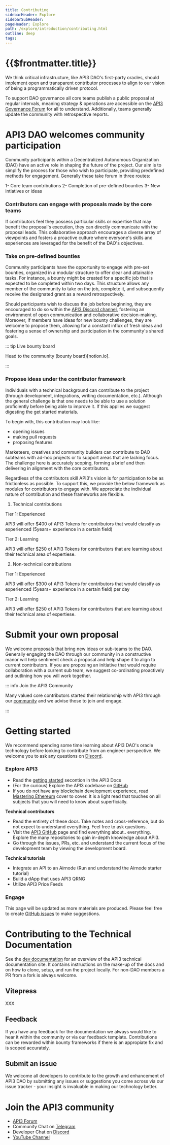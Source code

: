 ```yaml
---
title: Contributing
sidebarHeader: Explore
sidebarSubHeader:
pageHeader: Explore
path: /explore/introduction/contributing.html
outline: deep
tags:
---
```


<PageHeader/>

<SearchHighlight/>

<FlexStartTag/>

# {{$frontmatter.title}}

We think critical infrastructure, like API3 DAO's first-party oracles, should
implement open and transparent contributor processes to align to our vision of
being a programmatically driven protocol.

To support DAO governance all core teams publish a public proposal at regular
intervals, meaning strategy & operations are accessible on the
[API3 Governance Forum](https://forum.api3.org/) for all to understand.
Additionally, teams generally update the community with retrospective reports.

# API3 DAO welcomes community participation

Community participants within a Decentralized Autonomous Organization (DAO) have
an active role in shaping the future of the project. Our aim is to simplify the
process for those who wish to participate, providing predefined methods for
engagement. Generally these take forum in three routes:

1- Core team contributions 2- Completion of pre-defined bounties 3- New
intiatives or ideas

### Contributors can engage with proposals made by the core teams

If contributors feel they possess particular skills or expertise that may
benefit the proposal's execution, they can directly communicate with the
proposal leads. This collaborative approach encourages a diverse array of
viewpoints and fosters a proactive culture where everyone's skills and
experiences are leveraged for the benefit of the DAO's objectives.

### Take on pre-defined bounties

Community participants have the opportunity to engage with pre-set bounties,
organized in a modular structure to offer clear and attainable tasks. For
instance, a bounty might be created for a specific job that is expected to be
completed within two days. This structure allows any member of the community to
take on the job, complete it, and subsequently receive the designated grant as a
reward retrospectively.

Should participants wish to discuss the job before beginning, they are
encouraged to do so within the [API3 Discord channel](), fostering an
environment of open communication and collaborative decision-making. Moreover,
if members have ideas for new bounty challenges, they are welcome to propose
them, allowing for a constant influx of fresh ideas and fostering a sense of
ownership and participation in the community's shared goals.

::: tip Live bounty board

Head to the community (bounty board)[notion.io].

:::

### Propose ideas under the contributor framework

Individuals with a technical background can contribute to the project (through
development, integrations, writing documentation, etc.). Although the general
challenge is that one needs to be able to use a solution proficiently before
being able to improve it. If this applies we suggest digesting the get started
materials.

To begin with, this contribution may look like:

- opening issues
- making pull requests
- proposing features

Marketeers, creatives and community builders can contribute to DAO subteams with
ad-hoc projects or to support areas that are lacking focus. The challenge here
is accurately scoping, forming a brief and then delivering in alignment with the
core contributors.

Regardless of the contributors skill API3's vision is for participation to be as
frictionless as possible. To support this, we provide the below framework as
modules for contributors to engage with. We appreciate the individual nature of
contribution and these frameworks are flexible.

<!-- please review the below -->

1. Technical contributions

Tier 1: Experienced

API3 will offer $400 of API3 Tokens for contributors that would classify as
experienced (5years+ experience in a certain field)

Tier 2: Learning

API3 will offer $250 of API3 Tokens for contributors that are learning about
their technical area of expertiese.

2. Non-technical contributions

Tier 1: Experienced

API3 will offer $300 of API3 Tokens for contributors that would classify as
experienced (5years+ experience in a certain field) per day

Tier 2: Learning

API3 will offer $250 of API3 Tokens for contributors that are learning about
their technical area of expertiese.

# Submit your own proposal

We welcome proposals that bring new ideas or sub-teams to the DAO. Generally
engaging the DAO through our community in a constructive manor will help
sentiment check a proposal and help shape it to align to current contributors.
If you are proposing an initiative that would require collaboration with a
current sub team, we suggest co-ordinating proactively and outlining how you
will work together.

::: info Join the API3 Community

Many valued core contributors started their relationship with API3 through our
[community<ExternalLinkImage/>](https://discord.gg/qnRrcfnm5W) and we advise
those to join and engage.

:::

# Getting started

We recommend spending some time learning about API3 DAO's oracle technology
before looking to contribute from an engineer perspective. We welcome you to ask
any questions on [Discord<ExternalLinkImage/>](https://discord.gg/qnRrcfnm5W).

### Explore API3

- Read the
  [getting started<ExternalLinkImage/>](docs/explore/introduction/index.md)
  secontion in the API3 Docs
- (For the curious) Explore the API3 codebase on
  [GitHub<ExternalLinkImage/>](https://github.com/api3dao)
- If you do not have any blockchain development experience, read
  [Mastering Ethereum<ExternalLinkImage/>](https://github.com/ethereumbook/ethereumbook)
  cover to cover. It is a light read that touches on all subjects that you will
  need to know about superficially.

**Technical contributors**

- Read the entirety of these docs. Take notes and cross-reference, but do not
  expect to understand everything. Feel free to ask questions.
- Visit the [API3 GitHub<externalLinkImage/>](https://github.com/api3dao) page
  and find everything about.. everything. Explore the many repositories to gain
  in-depth knowledge about API3.
- Go through the issues, PRs, etc. and understand the current focus of the
  development team by viewing the development board.

**Technical tutorials**

- Integrate an API to an Airnode (Run and understand the Airnode starter
  tutorial)
- Build a dApp that uses API3 QRNG
- Utilize API3 Price Feeds

### Engage

This page will be updated as more materials are produced. Please feel free to
create
[GitHub issues<ExternalLinkImage/>](https://github.com/api3dao/vitepress-docs/issues)
to make suggestions.

# Contributing to the Technical Documentation

See the [dev documentation](/dev/) for an overview of the API3 technical
documentation site. It contains instructions on the make-up of the docs and on
how to clone, setup, and run the project locally. For non-DAO members a PR from
a fork is always welcome.

## Vitepress

XXX

## Feedback

If you have any feedback for the documentation we always would like to hear it
within the community or via our feedback template. Contributions can be rewarded
within bounty frameworks if there is an appropiate fix and is scoped accurately.

## Submit an issue

We welcome all developers to contribute to the growth and enhancement of API3
DAO by submitting any issues or suggestions you come across via our issue
tracker - your insight is invaluable in making our technology better.

# Join the API3 community

- [API3 Forum<ExternalLinkImage/>](https://forum.api3.org/)
- Community Chat on [Telegram<ExternalLinkImage/>](https://t.me/API3DAO)
- Developer Chat on [Discord<ExternalLinkImage/>](https://discord.gg/qnRrcfnm5W)
- [YouTube Channel<ExternalLinkImage/>](https://www.youtube.com/channel/UCCpUthOhahxjdeX9T7t7nJQ)

<FlexEndTag/>
